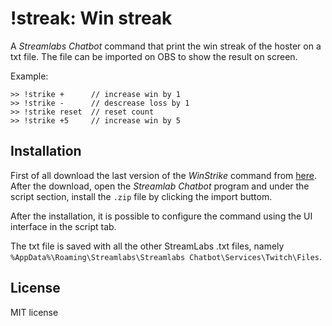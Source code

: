 # !streak: Win streak

A *Streamlabs Chatbot* command that print the win streak of the hoster on a txt file. The file can be imported on OBS to show the result on screen.

Example:
```
>> !strike +      // increase win by 1
>> !strike -      // descrease loss by 1
>> !strike reset  // reset count
>> !strike +5     // increase win by 5
```

## Installation
First of all download the last version of the *WinStrike* command from [here](https://github.com/lucarin91/winstrike-streamlabs/releases).
After the download, open the *Streamlab Chatbot* program and under the script section, install the `.zip` file by clicking the import buttom.

After the installation, it is possible to configure the command using the UI interface in the script tab.

The txt file is saved with all the other StreamLabs .txt files, namely `%AppData%\Roaming\Streamlabs\Streamlabs Chatbot\Services\Twitch\Files`.

## License
MIT license
